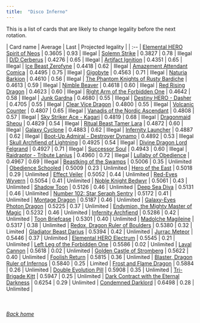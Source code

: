 ```yaml
---
title:  "Disco Inferno"
---
```


This is a list of cards that are likely to change legality before the next rotation.

| Card name | Average | Last | Projected legality |
| :-- |
[Elemental HERO Spirit of Neos](https://db.ygoprodeck.com/card/?search=Elemental%20HERO%20Spirit%20of%20Neos) | 0.3605 | 0.93 | Illegal |
[Solemn Strike](https://db.ygoprodeck.com/card/?search=Solemn%20Strike) | 0.3827 | 0.78 | Illegal |
[D/D Cerberus](https://db.ygoprodeck.com/card/?search=D/D%20Cerberus) | 0.4276 | 0.65 | Illegal |
[Artifact Ignition](https://db.ygoprodeck.com/card/?search=Artifact%20Ignition) | 0.4351 | 0.65 | Illegal |
[Ice Beast Zerofyne](https://db.ygoprodeck.com/card/?search=Ice%20Beast%20Zerofyne) | 0.4418 | 0.62 | Illegal |
[Amazement Attendant Comica](https://db.ygoprodeck.com/card/?search=Amazement%20Attendant%20Comica) | 0.4495 | 0.75 | Illegal |
[Gigobyte](https://db.ygoprodeck.com/card/?search=Gigobyte) | 0.4563 | 0.71 | Illegal |
[Naturia Barkion](https://db.ygoprodeck.com/card/?search=Naturia%20Barkion) | 0.4610 | 0.56 | Illegal |
[The Phantom Knights of Rusty Bardiche](https://db.ygoprodeck.com/card/?search=The%20Phantom%20Knights%20of%20Rusty%20Bardiche) | 0.4613 | 0.59 | Illegal |
[Nimble Beaver](https://db.ygoprodeck.com/card/?search=Nimble%20Beaver) | 0.4618 | 0.60 | Illegal |
[Red Rising Dragon](https://db.ygoprodeck.com/card/?search=Red%20Rising%20Dragon) | 0.4623 | 0.60 | Illegal |
[Right Arm of the Forbidden One](https://db.ygoprodeck.com/card/?search=Right%20Arm%20of%20the%20Forbidden%20One) | 0.4642 | 0.58 | Illegal |
[Junk Gardna](https://db.ygoprodeck.com/card/?search=Junk%20Gardna) | 0.4680 | 0.55 | Illegal |
[Destiny HERO - Dasher](https://db.ygoprodeck.com/card/?search=Destiny%20HERO%20-%20Dasher) | 0.4705 | 0.55 | Illegal |
[Clear Vice Dragon](https://db.ygoprodeck.com/card/?search=Clear%20Vice%20Dragon) | 0.4800 | 0.55 | Illegal |
[Volcanic Counter](https://db.ygoprodeck.com/card/?search=Volcanic%20Counter) | 0.4807 | 0.65 | Illegal |
[Vanadis of the Nordic Ascendant](https://db.ygoprodeck.com/card/?search=Vanadis%20of%20the%20Nordic%20Ascendant) | 0.4808 | 0.57 | Illegal |
[Sky Striker Ace - Kagari](https://db.ygoprodeck.com/card/?search=Sky%20Striker%20Ace%20-%20Kagari) | 0.4819 | 0.68 | Illegal |
[Dragonmaid Sheou](https://db.ygoprodeck.com/card/?search=Dragonmaid%20Sheou) | 0.4829 | 0.54 | Illegal |
[Ritual Beast Tamer Lara](https://db.ygoprodeck.com/card/?search=Ritual%20Beast%20Tamer%20Lara) | 0.4872 | 0.60 | Illegal |
[Galaxy Cyclone](https://db.ygoprodeck.com/card/?search=Galaxy%20Cyclone) | 0.4883 | 0.62 | Illegal |
[Infernity Launcher](https://db.ygoprodeck.com/card/?search=Infernity%20Launcher) | 0.4887 | 0.62 | Illegal |
[Boot-Up Admiral - Destroyer Dynamo](https://db.ygoprodeck.com/card/?search=Boot-Up%20Admiral%20-%20Destroyer%20Dynamo) | 0.4892 | 0.53 | Illegal |
[Skull Archfiend of Lightning](https://db.ygoprodeck.com/card/?search=Skull%20Archfiend%20of%20Lightning) | 0.4925 | 0.54 | Illegal |
[Divine Dragon Lord Felgrand](https://db.ygoprodeck.com/card/?search=Divine%20Dragon%20Lord%20Felgrand) | 0.4927 | 0.71 | Illegal |
[Successor Soul](https://db.ygoprodeck.com/card/?search=Successor%20Soul) | 0.4943 | 0.60 | Illegal |
[Raidraptor - Tribute Lanius](https://db.ygoprodeck.com/card/?search=Raidraptor%20-%20Tribute%20Lanius) | 0.4960 | 0.72 | Illegal |
[Lullaby of Obedience](https://db.ygoprodeck.com/card/?search=Lullaby%20of%20Obedience) | 0.4967 | 0.69 | Illegal |
[Beastking of the Swamps](https://db.ygoprodeck.com/card/?search=Beastking%20of%20the%20Swamps) | 0.5006 | 0.35 | Unlimited |
[Obedience Schooled](https://db.ygoprodeck.com/card/?search=Obedience%20Schooled) | 0.5009 | 0.23 | Unlimited |
[Hero of the East](https://db.ygoprodeck.com/card/?search=Hero%20of%20the%20East) | 0.5018 | 0.29 | Unlimited |
[Effect Veiler](https://db.ygoprodeck.com/card/?search=Effect%20Veiler) | 0.5052 | 0.44 | Unlimited |
[Red-Eyes Wyvern](https://db.ygoprodeck.com/card/?search=Red-Eyes%20Wyvern) | 0.5054 | 0.41 | Unlimited |
[Noble Knight Bedwyr](https://db.ygoprodeck.com/card/?search=Noble%20Knight%20Bedwyr) | 0.5061 | 0.43 | Unlimited |
[Shadow Toon](https://db.ygoprodeck.com/card/?search=Shadow%20Toon) | 0.5126 | 0.46 | Unlimited |
[Deep Sea Diva](https://db.ygoprodeck.com/card/?search=Deep%20Sea%20Diva) | 0.5131 | 0.46 | Unlimited |
[Number 102: Star Seraph Sentry](https://db.ygoprodeck.com/card/?search=Number%20102:%20Star%20Seraph%20Sentry) | 0.5172 | 0.41 | Unlimited |
[Montage Dragon](https://db.ygoprodeck.com/card/?search=Montage%20Dragon) | 0.5187 | 0.46 | Unlimited |
[Galaxy-Eyes Photon Dragon](https://db.ygoprodeck.com/card/?search=Galaxy-Eyes%20Photon%20Dragon) | 0.5225 | 0.37 | Unlimited |
[Endymion, the Mighty Master of Magic](https://db.ygoprodeck.com/card/?search=Endymion,%20the%20Mighty%20Master%20of%20Magic) | 0.5232 | 0.46 | Unlimited |
[Infernity Archfiend](https://db.ygoprodeck.com/card/?search=Infernity%20Archfiend) | 0.5286 | 0.42 | Unlimited |
[Toon Briefcase](https://db.ygoprodeck.com/card/?search=Toon%20Briefcase) | 0.5301 | 0.40 | Unlimited |
[Madolche Magileine](https://db.ygoprodeck.com/card/?search=Madolche%20Magileine) | 0.5317 | 0.38 | Unlimited |
[Redox, Dragon Ruler of Boulders](https://db.ygoprodeck.com/card/?search=Redox,%20Dragon%20Ruler%20of%20Boulders) | 0.5380 | 0.32 | Limited |
[Gladiator Beast Darius](https://db.ygoprodeck.com/card/?search=Gladiator%20Beast%20Darius) | 0.5394 | 0.42 | Unlimited |
[Jurrac Meteor](https://db.ygoprodeck.com/card/?search=Jurrac%20Meteor) | 0.5446 | 0.37 | Unlimited |
[Elemental HERO Electrum](https://db.ygoprodeck.com/card/?search=Elemental%20HERO%20Electrum) | 0.5545 | 0.21 | Unlimited |
[Left Leg of the Forbidden One](https://db.ygoprodeck.com/card/?search=Left%20Leg%20of%20the%20Forbidden%20One) | 0.5586 | 0.02 | Unlimited |
[Laval Cannon](https://db.ygoprodeck.com/card/?search=Laval%20Cannon) | 0.5618 | 0.02 | Unlimited |
[Golden Castle of Stromberg](https://db.ygoprodeck.com/card/?search=Golden%20Castle%20of%20Stromberg) | 0.5622 | 0.40 | Unlimited |
[Foolish Return](https://db.ygoprodeck.com/card/?search=Foolish%20Return) | 0.5815 | 0.36 | Unlimited |
[Blaster, Dragon Ruler of Infernos](https://db.ygoprodeck.com/card/?search=Blaster,%20Dragon%20Ruler%20of%20Infernos) | 0.5840 | 0.25 | Limited |
[Frost and Flame Dragon](https://db.ygoprodeck.com/card/?search=Frost%20and%20Flame%20Dragon) | 0.5884 | 0.26 | Unlimited |
[Double Evolution Pill](https://db.ygoprodeck.com/card/?search=Double%20Evolution%20Pill) | 0.5908 | 0.35 | Unlimited |
[Tri-Brigade Kitt](https://db.ygoprodeck.com/card/?search=Tri-Brigade%20Kitt) | 0.5947 | 0.25 | Unlimited |
[Dark Contract with the Eternal Darkness](https://db.ygoprodeck.com/card/?search=Dark%20Contract%20with%20the%20Eternal%20Darkness) | 0.6254 | 0.29 | Unlimited |
[Condemned Darklord](https://db.ygoprodeck.com/card/?search=Condemned%20Darklord) | 0.6498 | 0.28 | Unlimited |

<br>

###### [Back home](index)